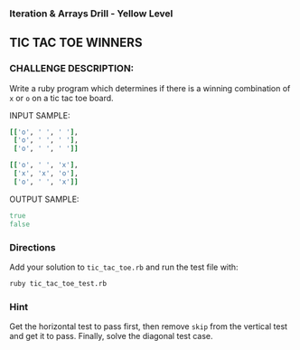### Iteration & Arrays Drill - Yellow Level

## TIC TAC TOE WINNERS

### CHALLENGE DESCRIPTION:

Write a ruby program which determines if there is a winning combination
of `x` or `o` on a tic tac toe board.

INPUT SAMPLE:

```ruby
[['o', ' ', ' '],
 ['o', ' ', ' '],
 ['o', ' ', ' ']]

[['o', ' ', 'x'],
 ['x', 'x', 'o'],
 ['o', ' ', 'x']]
```

OUTPUT SAMPLE:

```ruby
true
false
```

### Directions

Add your solution to `tic_tac_toe.rb` and run the test file with:

```bash
ruby tic_tac_toe_test.rb
```

### Hint

Get the horizontal test to pass first, then remove `skip` from the
vertical test and get it to pass.  Finally, solve the diagonal test
case.


